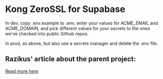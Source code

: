 #  Kong ZeroSSL for Supabase
In dev, copy .env.example to .env, enter your values for ACME_EMAIL and ACME_DOMAIN, and pick different values for your secrets to the ones we've checked into public Github repos.


In prod, as above, but also use a secrets manager and delete the .env file.

## Razikus' article about the parent project:
[Read more here](https://medium.com/@razikus/self-hosted-supabase-with-lets-encrypt-certificate-for-kong-2a6a8dd298db)
